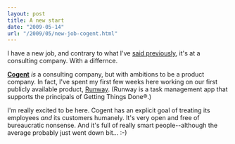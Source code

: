 ```yaml
---
layout: post
title: A new start
date: "2009-05-14"
url: "/2009/05/new-job-cogent.html"
---
```


I have a new job, and contrary to what I've [said previously][], it's
at a consulting company. With a differnce.

**[Cogent][]** *is* a consulting company, but with ambitions to be a
product company. In fact, I've spent my first few weeks here working
on our first publicly available product, [Runway][]. (Runway is a
task management app that supports the principals of Getting Things
Done&reg;.)

I'm really excited to be here. Cogent has an explicit goal of treating
its employees *and* its customers humanely. It's very open and free of
bureaucratic nonsense. And it's full of really smart people--although
the average probably just went down bit... :-)

[said previously]: /2007/10/job_search.html
[Cogent]: http://cogentconsulting.com.au/
[Runway]: http://www.runwayapp.com/
